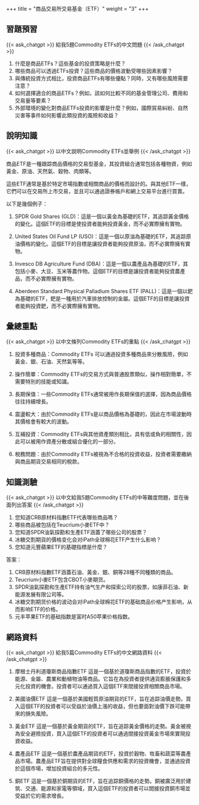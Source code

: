 +++
title = "商品交易所交易基金（ETF）"
weight = "3"
+++
## 習題預習
{{< ask_chatgpt >}}
給我5題Commodity ETFs的中文問題
{{< /ask_chatgpt >}}



1. 什麼是商品ETFs？這些基金的投資策略是什麼？
2. 哪些商品可以透過ETFs投資？這些商品的價格波動受哪些因素影響？
3. 與傳統投資方式相比，投資商品ETFs有哪些優點？同時，又有哪些風險需要注意？
4. 如何選擇適合的商品ETFs？例如，該如何比較不同的基金管理公司、費用和交易量等要素？
5. 外部環境的變化對商品ETFs投資的影響是什麼？例如，國際貿易糾紛、自然災害等事件如何影響此類投資的風險和收益？   

## 說明知識
{{< ask_chatgpt >}}
以中文說明Commodity ETFs並舉例
{{< /ask_chatgpt >}}



商品ETF是一種跟踪商品價格的交易型基金，其投資組合通常包括各種物資，例如黃金、原油、天然氣、穀物、肉類等。

這些ETF通常是基於特定市場指數或相關商品的價格而設計的。與其他ETF一樣，它們可以在交易所上市交易，並且可以通過證券帳戶和網上交易平台進行買賣。

以下是幾個例子：

1. SPDR Gold Shares (GLD)：這是一個以黃金為基礎的ETF，其追踪黃金價格的變化。這個ETF的目標是使投資者能夠投資黃金，而不必實際擁有實物。

2. United States Oil Fund LP (USO)：這是一個以原油為基礎的ETF，其追踪原油價格的變化。這個ETF的目標是讓投資者能夠投資原油，而不必實際擁有實物。

3. Invesco DB Agriculture Fund (DBA)：這是一個以農產品為基礎的ETF，其包括小麥、大豆、玉米等農作物。這個ETF的目標是讓投資者能夠投資農產品，而不必實際擁有實物。

4. Aberdeen Standard Physical Palladium Shares ETF (PALL)：這是一個以鈀為基礎的ETF，鈀是一種用於汽車排放控制的金屬。這個ETF的目標是讓投資者能夠投資鈀，而不必實際擁有實物。   

## 彙總重點
{{< ask_chatgpt >}}
以中文條列Commodity ETFs的重點
{{< /ask_chatgpt >}}



1. 投資多種商品：Commodity ETFs 可以通過投資多種商品來分散風險，例如黃金、銀、石油、天然氣等等。

2. 操作簡單：Commodity ETFs的交易方式與普通股票類似，操作相對簡單，不需要特別的技能或知識。

3. 長期保值：一些Commodity ETFs通常被用作長期保值的選擇，因為商品價格往往持續增長。

4. 震盪較大：由於Commodity ETFs是以商品價格為基礎的，因此在市場波動時其價格會有較大的波動。

5. 互補投資：Commodity ETFs與其他資產類別相比，具有低或負的相關性，因此可以被用作資產分散或組合優化的一部分。

6. 稅務問題：由於Commodity ETFs被視為不合格的投資收益，投資者需要繳納與商品期貨交易相同的稅款。   

## 知識測驗
{{< ask_chatgpt >}}
以中文給我5題Commodity ETFs的中等難度問題，並在後面列出答案
{{< /ask_chatgpt >}}



1. 您知道CRB原材料指數ETF代表哪些商品嗎？ 
2. 哪些商品被包括在Teucrium小麥ETF中？ 
3. 您知道SPDR油氣探勘和生產ETF涵蓋了哪些公司的股票？ 
4. 冰糖交割期貨的價格变化会对iPath全球棉花ETF产生什么影响？ 
5. 您知道元豐蘋果ETF的基礎指標是什麼？

答案：
1. CRB原材料指數ETF涵蓋石油、黃金、銀、銅等28種不同種類的商品。 
2. Teucrium小麥ETF包含CBOT小麥期货。 
3. SPDR油氣探勘和生產ETF持有油气生产和探索公司的股票，如康菲石油、新能源发展有限公司等。 
4. 冰糖交割期货价格的波动会对iPath全球棉花ETF的基础商品价格产生影响，从而影响ETF的价格。 
5. 元丰苹果ETF的基础指数是富时A50苹果价格指数。   

## 網路資料
{{< ask_chatgpt >}}
給我5篇Commodity ETFs的中文網路資料
{{< /ask_chatgpt >}}



1. 摩根士丹利道瓊斯商品指數ETF
這是一個基於道瓊斯商品指數的ETF，投資於能源、金屬、農業和動植物油等商品。它旨在為投資者提供通貨膨脹保護和多元化投資的機會。投資者可以通過買入這個ETF來間接投資相關商品市場。

2. 美國油價ETF
這是一個基於美國輕質原油期貨的ETF，旨在追踪油價走勢。買入這個ETF的投資者可以受益於油價上漲的收益，但也要面對油價下跌可能帶來的損失風險。

3. 黃金ETF
這是一個基於黃金期貨的ETF，旨在追踪黃金價格的走勢。黃金被視為安全避險投資，買入這個ETF的投資者可以通過間接投資黃金市場來實現投資收益。

4. 農產品ETF
這是一個基於農產品期貨的ETF，投資於穀物、牲畜和蔬菜等農產品市場。農產品ETF旨在提供對全球糧食供應和需求的投資機會，並通過投資於這個市場，增加投資組合的多元性。

5. 銅ETF
這是一個基於銅期貨的ETF，旨在追踪銅價格的走勢。銅被廣泛用於建筑、交通、能源和家電等領域，買入這個ETF的投資者可以間接投資銅市場並受益於它的需求增長。   

